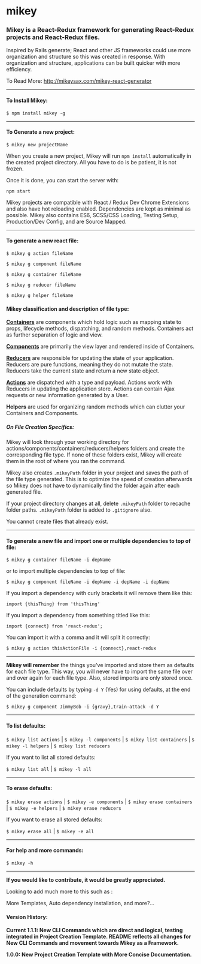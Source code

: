 # mikey
### Mikey is a React-Redux framework for generating React-Redux projects and React-Redux files.

Inspired by Rails generate; React and other JS frameworks could use more organization and structure so this was created in response. With organization and structure, applications can be built quicker with more efficiency.

To Read More: http://mikeysax.com/mikey-react-generator
___
#### <strong>To Install Mikey:</strong>

```$ npm install mikey -g```
___
#### <strong>To Generate a new project:</strong>

```$ mikey new projectName```

When you create a new project, Mikey will run ```npm install``` automatically in the created project directory. All you have to do is be patient, it is not frozen.

Once it is done, you can start the server with:

```npm start```

Mikey projects are compatible with React / Redux Dev Chrome Extensions and also have hot reloading enabled. Dependencies are kept as minimal as possible. Mikey also contains ES6, SCSS/CSS Loading, Testing Setup, Production/Dev Config, and are Source Mapped.
___
#### <strong>To generate a new react file:</strong>

```$ mikey g action fileName```

```$ mikey g component fileName```   

```$ mikey g container fileName```  

```$ mikey g reducer fileName```  

```$ mikey g helper fileName```

#### <strong>Mikey classification and description of file type:</strong>

<strong>[Containers](http://redux.js.org/docs/basics/UsageWithReact.html)</strong> are components which hold logic such as mapping state to props, lifecycle methods, dispatching, and random methods. Containers act as further separation of logic and view.

<strong>[Components](http://redux.js.org/docs/basics/UsageWithReact.html)</strong> are primarily the view layer and rendered inside of Containers.

<strong>[Reducers](http://redux.js.org/docs/basics/Reducers.html)</strong> are responsible for updating the state of your application. Reducers are pure functions, meaning they do not mutate the state. Reducers take the current state and return a new state object.

<strong>[Actions](http://redux.js.org/docs/basics/Actions.html)</strong> are dispatched with a type and payload. Actions work with Reducers in updating the application store. Actions can contain Ajax requests or new information generated by a User.

<strong>Helpers</strong> are used for organizing random methods which can clutter your Containers and Components.

##### <strong>On File Creation Specifics:</strong>

Mikey will look through your working directory for actions/components/containers/reducers/helpers folders and create the corresponding file type. If none of these folders exist, Mikey will create them in the root of where you ran the command.

Mikey also creates ```.mikeyPath``` folder in your project and saves the path of the file type generated. This is to optimize the speed of creation afterwards so Mikey does not have to dynamically find the folder again after each generated file.

If your project directory changes at all, delete ```.mikeyPath``` folder to recache folder paths. ```.mikeyPath``` folder is added to ```.gitignore``` also.

You cannot create files that already exist.
___
#### <strong>To generate a new file and import one or multiple dependencies to top of file:</strong>

```$ mikey g container fileName -i depName```  

or to import multiple dependencies to top of file:

```$ mikey g component fileName -i depName -i depName -i depName```

If you import a dependency with curly brackets it will remove them like this:

```import {thisThing} from 'thisThing'```

If you import a dependency from something titled like this:

```import {connect} from 'react-redux';```

You can import it with a comma and it will split it correctly:

```$ mikey g action thisActionFile -i {connect},react-redux```
___
<strong>Mikey will remember</strong> the things you've imported and store them as defaults for each file type. This way, you will never have to import the same file over and over again for each file type. Also, stored imports are only stored once.

You can include defaults by typing ```-d Y``` (Yes) for using defaults, at the end of the generation command:

```$ mikey g component JimmyBob -i {gravy},train-attack -d Y```
___
#### <strong>To list defaults:</strong>

```$ mikey list actions``` | ```$ mikey -l components``` | ```$ mikey list containers``` | ```$ mikey -l helpers``` | ```$ mikey list reducers```

If you want to list all stored defaults:

```$ mikey list all```    |    ```$ mikey -l all```
___
#### <strong>To erase defaults:</strong>

```$ mikey erase actions``` | ```$ mikey -e components``` | ```$ mikey erase containers``` | ```$ mikey -e helpers``` | ```$ mikey erase reducers```

If you want to erase all stored defaults:

```$ mikey erase all```    |    ```$ mikey -e all```
___
#### <strong>For help and more commands:</strong>

```$ mikey -h```
___
<strong>If you would like to contribute, it would be greatly appreciated.</strong>

Looking to add much more to this such as :

More Templates, Auto dependency installation, and more?...

#### <strong>Version History:</strong>

<strong>Current 1.1.1<strong>: New CLI Commands which are direct and logical, testing integrated in Project Creation Template. README reflects all changes for New CLI Commands and movement towards Mikey as a Framework.

<strong>1.0.0<strong>: New Project Creation Template with More Concise Documentation.
